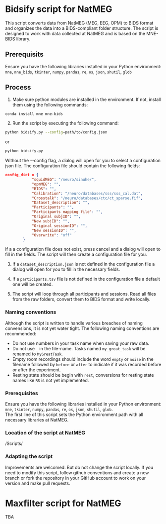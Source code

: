 # Bidsify script for NatMEG

This script converts data from NatMEG (MEG, EEG, OPM) to BIDS format and organizes the data into a BIDS-compliant folder structure. The script is designed to work with data collected at NatMEG and is based on the MNE-BIDS library.

## Prerequisits
Ensure you have the following libraries installed in your Python environment: `mne`, `mne_bids`, `tkinter`, `numpy`, `pandas`, `re`, `os`, `json`, `shutil`, `glob`

## Process
1. Make sure python modules are installed in the environment. If not, install them using the following commands:

```bash
conda install mne mne-bids
```

2. Run the script by executing the following command:
```bash
python bidsify.py --config=path/to/config.json
```
or

```bash
python bidsify.py
```

Without the --config flag, a dialog will open for you to select a configuration json file. The configuration file should contain the following fields:

```json
config_dict = {
            "squidMEG": "/neuro/sinuhe/",
            "opmMEG": "",
            "BIDS": "",
            "Calibration": "/neuro/databases/sss/sss_cal.dat",
            "Crosstalk": "/neuro/databases/ctc/ct_sparse.fif",
            "Dataset_description": "",
            "Participants": "",
            "Participants mapping file": "",
            "Original subjID": "",
            "New subjID": "",
            "Original sessionID": "",
            "New sessionID": "",
            "Overwrite": "off"  
        }
```

If a a configuration file does not exist, press cancel and a dialog will open to fill in the fields. The script will then create a configuration file for you.

3. If a `dataset_description.json` is not defined in the configuration file a dialog will open for you to fill in the necessary fields.

4. If a `participants.tsv` file is not defined in the configuration file a default one will be created.

5. The script will loop through all participants and sessions. Read all files from the raw folders, convert them to BIDS format and write locally. 

### Naming conventions
Although the script is written to handle various breaches of naming convensions, it is not yet water tight. The following naming conventions are recommended:

- Do not use numbers in your task name when saving your raw data.  
- Do not use `_` in the file-name. Tasks named `my_great_task` will be renamed to `MyGreatTask`.
- Empty room recordings should include the word `empty` or `noise` in the filename followed by `before` or `after` to indicate if it was recorded before or after the experiment.
- Resting state should be begin with `rest`, conversions for resting state names like `RS` is not yet implemented.

### Prerequisites
Ensure you have the following libraries installed in your Python environment: `mne`, `tkinter`, `numpy`, `pandas`, `re`, `os`, `json`, `shutil`, `glob`. <br>
The first line of this script sets the Python environment path with all necessary libraries at NatMEG.

### Location of the script at NatMEG
/Scripts/

### Adapting the script
Improvements are welcomed. But do not change the script locally. If you need to modify this script, follow github conventions and create a new branch or fork the repository in your GitHub account to work on your version and make pull requests.

# Maxfilter script for NatMEG

TBA